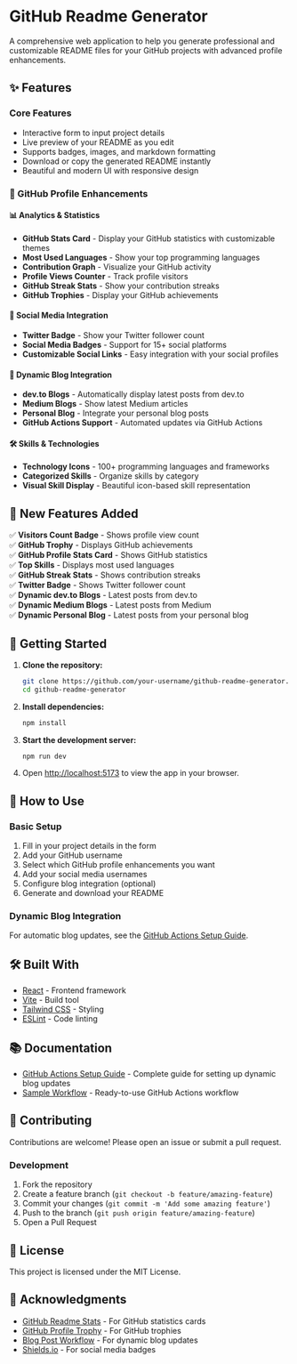 # GitHub Readme Generator

A comprehensive web application to help you generate professional and customizable README files for your GitHub projects with advanced profile enhancements.

## ✨ Features

### Core Features
- Interactive form to input project details
- Live preview of your README as you edit
- Supports badges, images, and markdown formatting
- Download or copy the generated README instantly
- Beautiful and modern UI with responsive design

### 🚀 GitHub Profile Enhancements

#### 📊 Analytics & Statistics
- **GitHub Stats Card** - Display your GitHub statistics with customizable themes
- **Most Used Languages** - Show your top programming languages
- **Contribution Graph** - Visualize your GitHub activity
- **Profile Views Counter** - Track profile visitors
- **GitHub Streak Stats** - Show your contribution streaks
- **GitHub Trophies** - Display your GitHub achievements

#### 📱 Social Media Integration
- **Twitter Badge** - Show your Twitter follower count
- **Social Media Badges** - Support for 15+ social platforms
- **Customizable Social Links** - Easy integration with your social profiles

#### 📝 Dynamic Blog Integration
- **dev.to Blogs** - Automatically display latest posts from dev.to
- **Medium Blogs** - Show latest Medium articles
- **Personal Blog** - Integrate your personal blog posts
- **GitHub Actions Support** - Automated updates via GitHub Actions

#### 🛠️ Skills & Technologies
- **Technology Icons** - 100+ programming languages and frameworks
- **Categorized Skills** - Organize skills by category
- **Visual Skill Display** - Beautiful icon-based skill representation

## 🎯 New Features Added

✅ **Visitors Count Badge** - Shows profile view count  
✅ **GitHub Trophy** - Displays GitHub achievements  
✅ **GitHub Profile Stats Card** - Shows GitHub statistics  
✅ **Top Skills** - Displays most used languages  
✅ **GitHub Streak Stats** - Shows contribution streaks  
✅ **Twitter Badge** - Shows Twitter follower count  
✅ **Dynamic dev.to Blogs** - Latest posts from dev.to  
✅ **Dynamic Medium Blogs** - Latest posts from Medium  
✅ **Dynamic Personal Blog** - Latest posts from your personal blog  

## 🚀 Getting Started

1. **Clone the repository:**
    ```bash
    git clone https://github.com/your-username/github-readme-generator.git
    cd github-readme-generator
    ```

2. **Install dependencies:**
    ```bash
    npm install
    ```

3. **Start the development server:**
    ```bash
    npm run dev
    ```

4. Open [http://localhost:5173](http://localhost:5173) to view the app in your browser.

## 📖 How to Use

### Basic Setup
1. Fill in your project details in the form
2. Add your GitHub username
3. Select which GitHub profile enhancements you want
4. Add your social media usernames
5. Configure blog integration (optional)
6. Generate and download your README

### Dynamic Blog Integration
For automatic blog updates, see the [GitHub Actions Setup Guide](./GITHUB_ACTIONS_SETUP.md).

## 🛠️ Built With

- [React](https://react.dev/) - Frontend framework
- [Vite](https://vitejs.dev/) - Build tool
- [Tailwind CSS](https://tailwindcss.com/) - Styling
- [ESLint](https://eslint.org/) - Code linting

## 📚 Documentation

- [GitHub Actions Setup Guide](./GITHUB_ACTIONS_SETUP.md) - Complete guide for setting up dynamic blog updates
- [Sample Workflow](./.github/workflows/blog-update.yml) - Ready-to-use GitHub Actions workflow

## 🤝 Contributing

Contributions are welcome! Please open an issue or submit a pull request.

### Development
1. Fork the repository
2. Create a feature branch (`git checkout -b feature/amazing-feature`)
3. Commit your changes (`git commit -m 'Add some amazing feature'`)
4. Push to the branch (`git push origin feature/amazing-feature`)
5. Open a Pull Request

## 📄 License

This project is licensed under the MIT License.

## 🙏 Acknowledgments

- [GitHub Readme Stats](https://github.com/anuraghazra/github-readme-stats) - For GitHub statistics cards
- [GitHub Profile Trophy](https://github.com/ryo-ma/github-profile-trophy) - For GitHub trophies
- [Blog Post Workflow](https://github.com/gautamkrishnar/blog-post-workflow) - For dynamic blog updates
- [Shields.io](https://shields.io/) - For social media badges

